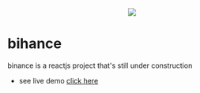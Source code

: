 <div align='center'>
<img  src='../bihance/src/assets/imgs/Web/icons8-binance-arcade-120.png'>
</div>

# bihance
binance is a reactjs project that's still under construction 
 - see live demo [click here](https://bihance-tsn.vercel.app/)
